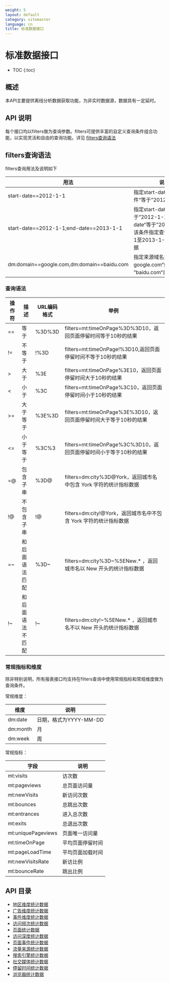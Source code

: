 ```yaml
---
weight: 5
layout: default
category: sitemaster
language: cn
title: 标准数据接口
---
```


# 标准数据接口

* TOC
{:toc}

## 概述

本API主要提供离线分析数据获取功能，为非实时数据源，数据具有一定延时。

## API 说明

每个接口均以filters做为查询参数。filters可提供丰富的自定义查询条件组合功能，以实现灵活和自由的查询功能。详见 [filters查询语法](#filters)

## filters查询语法

filters查询用法及说明如下


| 用法                                       | 说明                                                                                                         |
|--------------------------------------------|--------------------------------------------------------------------------------------------------------------|
| start-date==2012-1-1                       | 指定start-date查询条件“等于”2012-1-1                                                                         |
| start-date==2012-1-1;end-date==2013-1-1    | 指定start-date“等于”2012-1-1，“且”end-date“等于”2013-1-1。<br />该条件指定查询2012-1-1至2013-1-1间的统计数据 |
| dm:domain==google.com,dm:domain==baidu.com | 指定来源域名为google.com“或 ”baidu.com“或”apple.com                                                          |

### 查询语法

| 操作符 | 描述             | URL编码格式 | 举例                                                              |
|--------|------------------|-------------|-------------------------------------------------------------------|
| ==     | 等于             | %3D%3D      | filters=mt:timeOnPage%3D%3D10，返回页面停留时间等于10秒的结果     |
| !=     | 不等于           | !%3D        | filters=mt:timeOnPage!%3D10,返回页面停留时间不等于10秒的结果      |
| >      | 大于             | %3E         | filters=mt:timeOnPage%3E10，返回页面停留时间大于10秒的结果        |
| <      | 小于             | %3C         | filters=mt:timeOnPage%3C10，返回页面停留时间小于10秒的结果        |
| >=     | 大于等于         | %3E%3D      | filters=mt:timeOnPage%3E%3D10，返回页面停留时间大于等于10秒的结果 |
| <=     | 小于等于         | %3C%3       | filters=mt:timeOnPage%3C%3D10，返回页面停留时间小于等于10秒的结果 |
| =@     | 包含子串         | %3D@        | filters=dm:city%3D@York，返回城市名中包含 York 字符的统计指标数据    |
| !@     | 不包含子串       | !@          | filters=dm:city!@York，返回城市名中不包含 York 字符的统计指标数据    |
| =~     | 和后面语法匹配   | %3D~        | filters=dm:city%3D~%5ENew.* ，返回城市名以 New 开头的统计指标数据    |
| !~     | 和后面语法不匹配 | !~          | filters=dm:city!~%5ENew.* ，返回城市名不以 New 开头的统计指标数据    |


### 常规指标和维度

除非特别说明，所有报表接口均支持在filters查询中使用常规指标和常规维度做为查询条件。

常规维度：


| 维度     | 说明                   |
|----------|------------------------|
| dm:date  | 日期，格式为YYYY-MM-DD |
| dm:month | 月                     |
| dm:week  | 周                     |


常规指标：

| 字段               | 说明             |
|--------------------|------------------|
| mt:visits          | 访次数           |
| mt:pageviews       | 总页面访问量     |
| mt:newVisits       | 新访问次数       |
| mt:bounces         | 总跳出次数       |
| mt:entrances       | 进入总次数       |
| mt:exits           | 总退出次数       |
| mt:uniquePageviews | 页面唯一访问量   |
| mt:timeOnPage      | 平均页面停留时间 |
| mt:pageLoadTime    | 平均页面加载时间 |
| mt:newVisitsRate  | 新访比例         |
| mt:bounceRate     | 跳出比例         |

## API 目录

* [地区维度统计数据](/doc/sitemaster/v1/cn/site_report_region.html)
* [广告维度统计数据](/doc/sitemaster/v1/cn/site_report_ad.html)
* [事件维度统计数据](/doc/sitemaster/v1/cn/site_report_event.html)
* [访问频次统计数据](/doc/sitemaster/v1/cn/site_report_freq.html)
* [页面统计数据](/doc/sitemaster/v1/cn/site_report_page.html)
* [访问深度统计数据](/doc/sitemaster/v1/cn/site_report_page_depth.html)
* [页面事件统计数据](/doc/sitemaster/v1/cn/site_report_page_event.html)
* [流量来源统计数据](/doc/sitemaster/v1/cn/site_report_referral.html)
* [搜索引擎统计数据](/doc/sitemaster/v1/cn/site_report_search.html)
* [社交媒体统计数据](/doc/sitemaster/v1/cn/site_report_social.html)
* [停留时间统计数据](/doc/sitemaster/v1/cn/site_report_staytime.html)
* [浏览器统计数据](/doc/sitemaster/v1/cn/site_report_browser.html)
